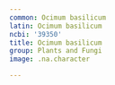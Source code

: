 ```yaml
---
common: Ocimum basilicum
latin: Ocimum basilicum
ncbi: '39350'
title: Ocimum basilicum
group: Plants and Fungi
image: .na.character

---
```

